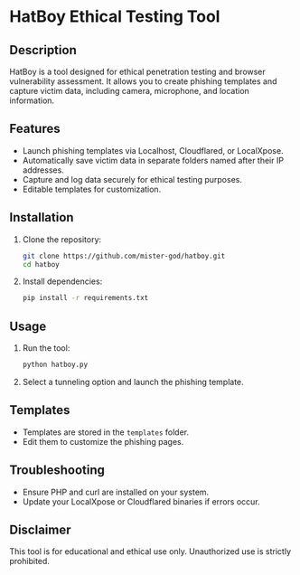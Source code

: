 # HatBoy Ethical Testing Tool

## Description
HatBoy is a tool designed for ethical penetration testing and browser vulnerability assessment. It allows you to create phishing templates and capture victim data, including camera, microphone, and location information.

## Features
- Launch phishing templates via Localhost, Cloudflared, or LocalXpose.
- Automatically save victim data in separate folders named after their IP addresses.
- Capture and log data securely for ethical testing purposes.
- Editable templates for customization.

## Installation
1. Clone the repository:
   ```bash
   git clone https://github.com/mister-god/hatboy.git
   cd hatboy
   ```
2. Install dependencies:
   ```bash
   pip install -r requirements.txt
   ```

## Usage
1. Run the tool:
   ```bash
   python hatboy.py
   ```
2. Select a tunneling option and launch the phishing template.

## Templates
- Templates are stored in the `templates` folder.
- Edit them to customize the phishing pages.

## Troubleshooting
- Ensure PHP and curl are installed on your system.
- Update your LocalXpose or Cloudflared binaries if errors occur.

## Disclaimer
This tool is for educational and ethical use only. Unauthorized use is strictly prohibited.
